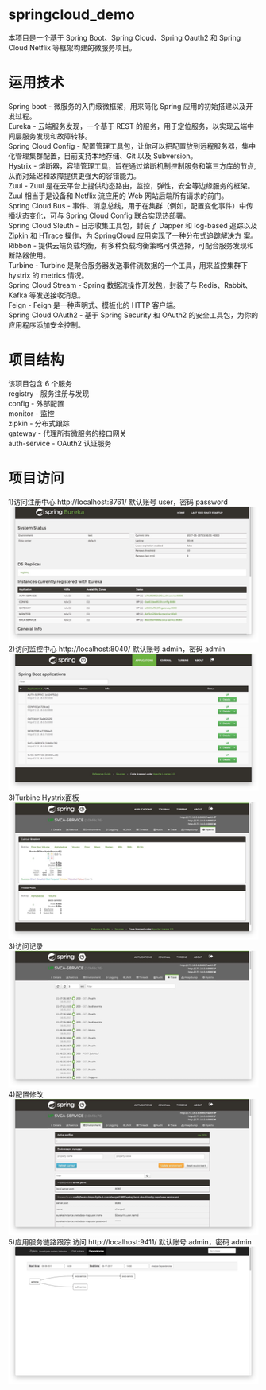 # springcloud_demo  
本项目是一个基于 Spring Boot、Spring Cloud、Spring Oauth2 和 Spring Cloud Netflix 等框架构建的微服务项目。  

#  运用技术  
Spring boot - 微服务的入门级微框架，用来简化 Spring 应用的初始搭建以及开发过程。  
Eureka - 云端服务发现，一个基于 REST 的服务，用于定位服务，以实现云端中间层服务发现和故障转移。  
Spring Cloud Config - 配置管理工具包，让你可以把配置放到远程服务器，集中化管理集群配置，目前支持本地存储、Git 以及 Subversion。  
Hystrix - 熔断器，容错管理工具，旨在通过熔断机制控制服务和第三方库的节点,从而对延迟和故障提供更强大的容错能力。  
Zuul - Zuul 是在云平台上提供动态路由，监控，弹性，安全等边缘服务的框架。Zuul 相当于是设备和 Netflix 流应用的 Web 网站后端所有请求的前门。  
Spring Cloud Bus - 事件、消息总线，用于在集群（例如，配置变化事件）中传播状态变化，可与 Spring Cloud Config 联合实现热部署。  
Spring Cloud Sleuth - 日志收集工具包，封装了 Dapper 和 log-based 追踪以及 Zipkin 和 HTrace 操作，为 SpringCloud 应用实现了一种分布式追踪解决方  案。  
Ribbon - 提供云端负载均衡，有多种负载均衡策略可供选择，可配合服务发现和断路器使用。  
Turbine - Turbine 是聚合服务器发送事件流数据的一个工具，用来监控集群下 hystrix 的 metrics 情况。  
Spring Cloud Stream - Spring 数据流操作开发包，封装了与 Redis、Rabbit、Kafka 等发送接收消息。  
Feign - Feign 是一种声明式、模板化的 HTTP 客户端。  
Spring Cloud OAuth2 - 基于 Spring Security 和 OAuth2 的安全工具包，为你的应用程序添加安全控制。  

# 项目结构  
该项目包含 6 个服务  
registry - 服务注册与发现  
config - 外部配置  
monitor - 监控  
zipkin - 分布式跟踪  
gateway - 代理所有微服务的接口网关  
auth-service - OAuth2 认证服务  

# 项目访问

1)访问注册中心 http://localhost:8761/ 默认账号 user，密码 password  
![image](https://github.com/FlanceVoV/SpringCloudDemo/blob/master/img/springclouddemo_registry.jpg)  
2)访问监控中心 http://localhost:8040/ 默认账号 admin，密码 admin  
![image](https://github.com/FlanceVoV/SpringCloudDemo/blob/master/img/springclouddemo_monitor1.jpg)  
3)Turbine Hystrix面板  
![image](https://github.com/FlanceVoV/SpringCloudDemo/blob/master/img/springclouddemo_monitor2.jpg)  
3)访问记录  
![image](https://github.com/FlanceVoV/SpringCloudDemo/blob/master/img/springclouddemo_monitor3.jpg)  
4)配置修改  
![image](https://github.com/FlanceVoV/SpringCloudDemo/blob/master/img/springclouddemo_monitor4.jpg)  
5)应用服务链路跟踪  访问 http://localhost:9411/ 默认账号 admin，密码 admin  
![image](https://github.com/FlanceVoV/SpringCloudDemo/blob/master/img/springclouddemo_zipkin.jpg)  


